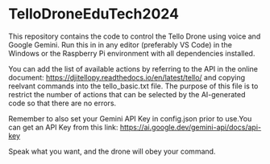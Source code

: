 # TelloDroneEduTech2024
This repository contains the code to control the Tello Drone using voice and Google Gemini. Run this in in any editor (preferably VS Code) in the Windows or the Raspberry Pi environment with all dependencies installed.

You can add the list of available actions by referring to the API in the online document: https://djitellopy.readthedocs.io/en/latest/tello/ and copying reelvant commands into the tello_basic.txt file. The purpose of this file is to restrict the number of actions that can be selected by the AI-generated code so that there are no errors.

Remember to also set your Gemini API Key in config.json prior to use.You can get an API Key from this link: https://ai.google.dev/gemini-api/docs/api-key

Speak what you want, and the drone will obey your command.
